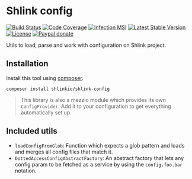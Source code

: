 # Shlink config

[![Build Status](https://img.shields.io/github/workflow/status/shlinkio/shlink-config/Continuous%20integration/main?logo=github&style=flat-square)](https://github.com/shlinkio/shlink-config/actions?query=workflow%3A%22Continuous+integration%22)
[![Code Coverage](https://img.shields.io/codecov/c/gh/shlinkio/shlink-config/main?style=flat-square)](https://app.codecov.io/gh/shlinkio/shlink-config)
[![Infection MSI](https://img.shields.io/endpoint?style=flat-square&url=https%3A%2F%2Fbadge-api.stryker-mutator.io%2Fgithub.com%2Fshlinkio%2Fshlink-config%2Fmain)](https://dashboard.stryker-mutator.io/reports/github.com/shlinkio/shlink-config/main)
[![Latest Stable Version](https://img.shields.io/github/release/shlinkio/shlink-config.svg?style=flat-square)](https://packagist.org/packages/shlinkio/shlink-config)
[![License](https://img.shields.io/github/license/shlinkio/shlink-config.svg?style=flat-square)](https://github.com/shlinkio/shlink-config/blob/main/LICENSE)
[![Paypal donate](https://img.shields.io/badge/Donate-paypal-blue.svg?style=flat-square&logo=paypal&colorA=aaaaaa)](https://slnk.to/donate)

Utils to load, parse and work with configuration on Shlink project.

## Installation

Install this tool using [composer](https://getcomposer.org/).

    composer install shlinkio/shlink-config

> This library is also a mezzio module which provides its own `ConfigProvider`. Add it to your configuration to get everything automatically set up.

## Included utils

* `loadConfigFromGlob`: Function which expects a glob pattern and loads and merges all config files that match it.
* `DottedAccessConfigAbstractFactory`: An abstract factory that lets any config param to be fetched as a service by using the `config.foo.bar` notation.
